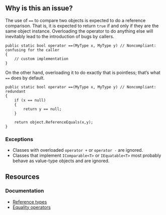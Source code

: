 ## Why is this an issue?

The use of `==` to compare two objects is expected to do a reference comparison. That is, it is expected to return `true` if
and only if they are the same object instance. Overloading the operator to do anything else will inevitably lead to the introduction of bugs by
callers.

    public static bool operator ==(MyType x, MyType y) // Noncompliant: confusing for the caller
    {
        // custom implementation
    }

On the other hand, overloading it to do exactly that is pointless; that’s what `==` does by default.

    public static bool operator ==(MyType x, MyType y) // Noncompliant: redundant
    {
        if (x == null)
        {
            return y == null;
        }
    
        return object.ReferenceEquals(x,y);
    }

### Exceptions

-  Classes with overloaded `operator +` or `operator -` are ignored.
-  Classes that implement `IComparable<T>` or `IEquatable<T>` most probably behave as value-type objects and are
  ignored.

## Resources

### Documentation

-  [Reference types](https://learn.microsoft.com/en-us/dotnet/csharp/language-reference/keywords/reference-types)
-  [Equality operators](https://learn.microsoft.com/en-us/dotnet/csharp/language-reference/operators/equality-operators)